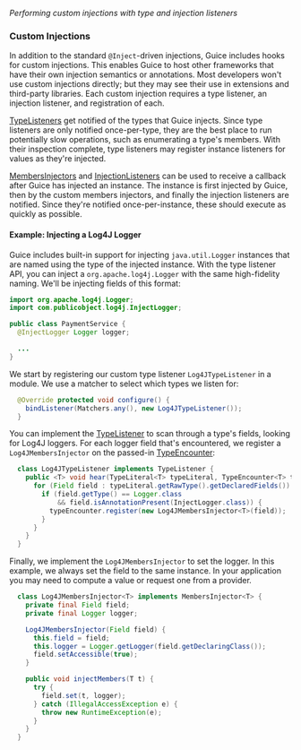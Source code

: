 _Performing custom injections with type and injection listeners_
### Custom Injections
In addition to the standard `@Inject`-driven injections, Guice includes hooks for custom injections. This enables Guice to host other frameworks that have their own injection semantics or annotations. Most developers won't use custom injections directly; but they may see their use in extensions and third-party libraries. Each custom injection requires a type listener, an injection listener, and registration of each.

[TypeListeners](http://google.github.io/guice/api-docs/latest/javadoc/com/google/inject/spi/TypeListener.html) get notified of the types that Guice injects. Since type listeners are only notified once-per-type, they are the best place to run potentially slow operations, such as enumerating a type's members. With their inspection complete, type listeners may register instance listeners for values as they're injected.

[MembersInjectors](http://google.github.io/guice/api-docs/latest/javadoc/com/google/inject/MembersInjector.html) and [InjectionListeners](http://google.github.io/guice/api-docs/latest/javadoc/com/google/inject/spi/InjectionListener.html) can be used to receive a callback after Guice has injected an instance. The instance is first injected by Guice, then by the custom members injectors, and finally the injection listeners are notified. Since they're notified once-per-instance, these should execute as quickly as possible.

#### Example: Injecting a Log4J Logger
Guice includes built-in support for injecting `java.util.Logger` instances that are named using the type of the injected instance. With the type listener API, you can inject a `org.apache.log4j.Logger` with the same high-fidelity naming. We'll be injecting fields of this format:
```java
import org.apache.log4j.Logger;
import com.publicobject.log4j.InjectLogger;

public class PaymentService {
  @InjectLogger Logger logger;

  ...
}
```
We start by registering our custom type listener `Log4JTypeListener` in a module. We use a matcher to select which types we listen for:
```java
  @Override protected void configure() {
    bindListener(Matchers.any(), new Log4JTypeListener());
  }
```
You can implement the [TypeListener](http://google.github.io/guice/api-docs/latest/javadoc/com/google/inject/spi/TypeListener.html) to scan through  a type's fields, looking for Log4J loggers. For each logger field that's encountered, we register a `Log4JMembersInjector` on the passed-in [TypeEncounter](http://google.github.io/guice/api-docs/latest/javadoc/com/google/inject/spi/TypeEncounter.html):
```java
  class Log4JTypeListener implements TypeListener {
    public <T> void hear(TypeLiteral<T> typeLiteral, TypeEncounter<T> typeEncounter) {
      for (Field field : typeLiteral.getRawType().getDeclaredFields()) {
        if (field.getType() == Logger.class
            && field.isAnnotationPresent(InjectLogger.class)) {
          typeEncounter.register(new Log4JMembersInjector<T>(field));
        }
      }
    }
  }
```
Finally, we implement the `Log4JMembersInjector` to set the logger. In this example, we always set the field to the same instance. In your application you may need to compute a value or request one from a provider.
```java
  class Log4JMembersInjector<T> implements MembersInjector<T> {
    private final Field field;
    private final Logger logger;

    Log4JMembersInjector(Field field) {
      this.field = field;
      this.logger = Logger.getLogger(field.getDeclaringClass());
      field.setAccessible(true);
    }

    public void injectMembers(T t) {
      try {
        field.set(t, logger);
      } catch (IllegalAccessException e) {
        throw new RuntimeException(e);
      }
    }
  }
```